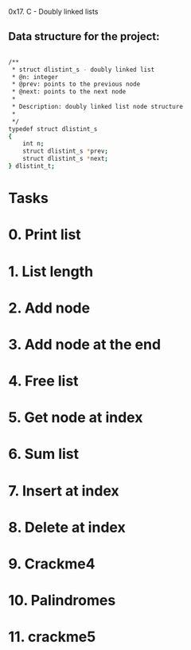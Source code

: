 0x17. C - Doubly linked lists 

## Data structure for the project: 
```sh

/**
 * struct dlistint_s - doubly linked list
 * @n: integer
 * @prev: points to the previous node
 * @next: points to the next node
 *
 * Description: doubly linked list node structure
 * 
 */
typedef struct dlistint_s
{
    int n;
    struct dlistint_s *prev;
    struct dlistint_s *next;
} dlistint_t;

```

# Tasks


# 0. Print list 



# 1. List length 



# 2. Add node 




# 3. Add node at the end 



# 4. Free list 



# 5. Get node at index 




# 6. Sum list 





# 7. Insert at index 






# 8. Delete at index 







# 9. Crackme4 
 





# 10. Palindromes 



# 11. crackme5 



